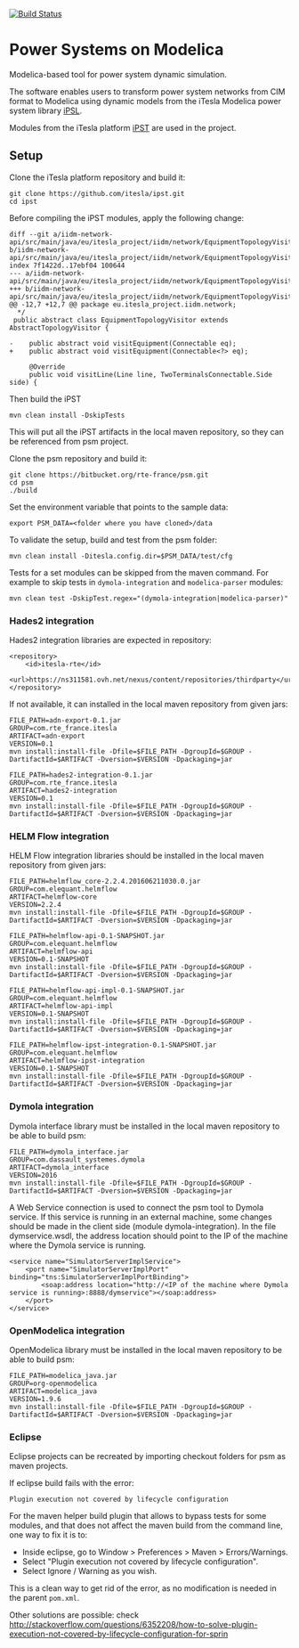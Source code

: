 [![Build Status](https://travis-ci.com/iTesla-RTE/psm.svg?token=9R2QPTT2RxGGn7SCGoBz&branch=master)](https://travis-ci.com/iTesla-RTE/psm)

# Power Systems on Modelica

Modelica-based tool for power system dynamic simulation.

The software enables users to transform power system networks from CIM format to Modelica using dynamic models from the iTesla Modelica power system library [iPSL](https://github.com/itesla/ipsl). 

Modules from the iTesla platform [iPST](https://github.com/itesla/ipst) are used in the project.
 
## Setup

Clone the iTesla platform repository and build it:

	git clone https://github.com/itesla/ipst.git
	cd ipst
	
Before compiling the iPST modules, apply the following change:

	diff --git a/iidm-network-api/src/main/java/eu/itesla_project/iidm/network/EquipmentTopologyVisitor.java b/iidm-network-api/src/main/java/eu/itesla_project/iidm/network/EquipmentTopologyVisitor.java
	index 7f1422d..17ebf04 100644
	--- a/iidm-network-api/src/main/java/eu/itesla_project/iidm/network/EquipmentTopologyVisitor.java
	+++ b/iidm-network-api/src/main/java/eu/itesla_project/iidm/network/EquipmentTopologyVisitor.java
	@@ -12,7 +12,7 @@ package eu.itesla_project.iidm.network;
	  */
	 public abstract class EquipmentTopologyVisitor extends AbstractTopologyVisitor {

	-    public abstract void visitEquipment(Connectable eq);
	+    public abstract void visitEquipment(Connectable<?> eq);

	     @Override
	     public void visitLine(Line line, TwoTerminalsConnectable.Side side) {

Then build the iPST
		 	
	mvn clean install -DskipTests
	
This will put all the iPST artifacts in the local maven repository, so they can be referenced from psm project.

Clone the psm repository and build it:

	git clone https://bitbucket.org/rte-france/psm.git 
	cd psm
	./build
	
Set the environment variable that points to the sample data:

	export PSM_DATA=<folder where you have cloned>/data
	
To validate the setup, build and test from the psm folder:

	mvn clean install -Ditesla.config.dir=$PSM_DATA/test/cfg

Tests for a set modules can be skipped from the maven command. For example to skip tests in `dymola-integration` and `modelica-parser` modules:

	mvn clean test -DskipTest.regex="(dymola-integration|modelica-parser)"

### Hades2 integration

Hades2 integration libraries are expected in repository:

	<repository>
		<id>itesla-rte</id>
		<url>https://ns311581.ovh.net/nexus/content/repositories/thirdparty</url>
	</repository>

If not available, it can installed in the local maven repository from given jars:

	FILE_PATH=adn-export-0.1.jar
	GROUP=com.rte_france.itesla
	ARTIFACT=adn-export
	VERSION=0.1
	mvn install:install-file -Dfile=$FILE_PATH -DgroupId=$GROUP -DartifactId=$ARTIFACT -Dversion=$VERSION -Dpackaging=jar

	FILE_PATH=hades2-integration-0.1.jar
	GROUP=com.rte_france.itesla
	ARTIFACT=hades2-integration
	VERSION=0.1
	mvn install:install-file -Dfile=$FILE_PATH -DgroupId=$GROUP -DartifactId=$ARTIFACT -Dversion=$VERSION -Dpackaging=jar

### HELM Flow integration

HELM Flow integration libraries should be installed in the local maven repository from given jars:

	FILE_PATH=helmflow_core-2.2.4.201606211030.0.jar
	GROUP=com.elequant.helmflow
	ARTIFACT=helmflow-core
	VERSION=2.2.4
	mvn install:install-file -Dfile=$FILE_PATH -DgroupId=$GROUP -DartifactId=$ARTIFACT -Dversion=$VERSION -Dpackaging=jar

	FILE_PATH=helmflow-api-0.1-SNAPSHOT.jar
	GROUP=com.elequant.helmflow
	ARTIFACT=helmflow-api
	VERSION=0.1-SNAPSHOT
	mvn install:install-file -Dfile=$FILE_PATH -DgroupId=$GROUP -DartifactId=$ARTIFACT -Dversion=$VERSION -Dpackaging=jar

	FILE_PATH=helmflow-api-impl-0.1-SNAPSHOT.jar
	GROUP=com.elequant.helmflow
	ARTIFACT=helmflow-api-impl
	VERSION=0.1-SNAPSHOT
	mvn install:install-file -Dfile=$FILE_PATH -DgroupId=$GROUP -DartifactId=$ARTIFACT -Dversion=$VERSION -Dpackaging=jar

	FILE_PATH=helmflow-ipst-integration-0.1-SNAPSHOT.jar
	GROUP=com.elequant.helmflow
	ARTIFACT=helmflow-ipst-integration
	VERSION=0.1-SNAPSHOT
	mvn install:install-file -Dfile=$FILE_PATH -DgroupId=$GROUP -DartifactId=$ARTIFACT -Dversion=$VERSION -Dpackaging=jar

### Dymola integration

Dymola interface library must be installed in the local maven repository to be able to build psm:

	FILE_PATH=dymola_interface.jar
	GROUP=com.dassault_systemes.dymola
	ARTIFACT=dymola_interface
	VERSION=2016
	mvn install:install-file -Dfile=$FILE_PATH -DgroupId=$GROUP -DartifactId=$ARTIFACT -Dversion=$VERSION -Dpackaging=jar

A Web Service connection is used to connect the psm tool to Dymola service. If this service is running in an external machine, some changes should be made in the client side (module dymola-integration).
In the file dymservice.wsdl, the address location should point to the IP of the machine where the Dymola service is running.

	<service name="SimulatorServerImplService">
		<port name="SimulatorServerImplPort" binding="tns:SimulatorServerImplPortBinding">
			<soap:address location="http://<IP of the machine where Dymola service is running>:8888/dymservice"></soap:address>
		</port>
	</service>
	
### OpenModelica integration

OpenModelica library must be installed in the local maven repository to be able to build psm:

	FILE_PATH=modelica_java.jar
	GROUP=org-openmodelica
	ARTIFACT=modelica_java
	VERSION=1.9.6
	mvn install:install-file -Dfile=$FILE_PATH -DgroupId=$GROUP -DartifactId=$ARTIFACT -Dversion=$VERSION -Dpackaging=jar
	
### Eclipse

Eclipse projects can be recreated by importing checkout folders for psm as maven projects.

If eclipse build fails with the error:

	Plugin execution not covered by lifecycle configuration

For the maven helper build plugin that allows to bypass tests for some modules, and that does not affect the maven build from the command line, one way to fix it is to:

  - Inside eclipse, go to Window > Preferences > Maven > Errors/Warnings.
  - Select "Plugin execution not covered by lifecycle configuration". 
  - Select Ignore / Warning as you wish.

This is a clean way to get rid of the error, as no modification is needed in the parent `pom.xml`.

Other solutions are possible: check http://stackoverflow.com/questions/6352208/how-to-solve-plugin-execution-not-covered-by-lifecycle-configuration-for-sprin
